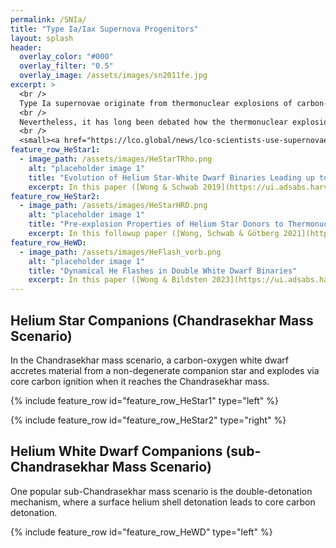 ```yaml
---
permalink: /SNIa/
title: "Type Ia/Iax Supernova Progenitors"
layout: splash
header:
  overlay_color: "#000"
  overlay_filter: "0.5"
  overlay_image: /assets/images/sn2011fe.jpg
excerpt: >
  <br />
  Type Ia supernovae originate from thermonuclear explosions of carbon-oxygen white dwarfs, aided by mass transfer from a binary companion. <br />
  <br />
  Nevertheless, it has long been debated how the thermonuclear explosion happens, and what the nature of the binary companion is.  <br />
  <br />
  <small><a href="https://lco.global/news/lco-scientists-use-supernovae-to-make-a-new-measurement-of-the-hubble-constant/">Image courtesy of BJ Fulton/LCO/PTF</a></small>
feature_row_HeStar1:
  - image_path: /assets/images/HeStarTRho.png
    alt: "placeholder image 1"
    title: "Evolution of Helium Star-White Dwarf Binaries Leading up to Thermonuclear Supernovae"
    excerpt: In this paper ([Wong & Schwab 2019](https://ui.adsabs.harvard.edu/abs/2019ApJ...878..100W/abstract)), we investigate the parameter space of white dwarfs stably accreting from non-degenerate, 1-2 solar-mass helium star companions. Previous studies assumed that if the accreting white dwarf reaches Chandrasekhar mass, it will undergo core carbon ignition. We account for the possibility that an **off-center carbon ignition** could occur and convert the white dwarf into an **oxygen-neon white dwarf**. It could then undergo accretion-induced collapse and form a neutron star when reaching Chandrasekhar mass. 
feature_row_HeStar2:
  - image_path: /assets/images/HeStarHRD.png
    alt: "placeholder image 1"
    title: "Pre-explosion Properties of Helium Star Donors to Thermonuclear Supernovae"
    excerpt: In this followup paper ([Wong, Schwab & Götberg 2021](https://ui.adsabs.harvard.edu/abs/2021ApJ...922..241W/abstract)), we predicted the **observable properties** of helium star-white dwarf binary systems leading to Chandrasekhar-mass explosions. This is particularly relevant for **type Iax supernovae**, a class of thermonuclear transients that are subluminous and have slower ejecta velocities compared to normal type Ia supernova. Two Iax supernovae have helium emission lines in early spectra, and SN 2012Z had a pre-explosion detection consistent with a helium star progenitor.
feature_row_HeWD:
  - image_path: /assets/images/HeFlash_vorb.png
    alt: "placeholder image 1"
    title: "Dynamical He Flashes in Double White Dwarf Binaries"
    excerpt: In this paper ([Wong & Bildsten 2023](https://ui.adsabs.harvard.edu/abs/2023ApJ...951...28W/abstract)), we investigate the occurrence of double-detonations.
---
```


## Helium Star Companions (Chandrasekhar Mass Scenario)

In the Chandrasekhar mass scenario, a carbon-oxygen white dwarf accretes material from a non-degenerate companion star and explodes via core carbon ignition when it reaches the Chandrasekhar mass. 

{% include feature_row id="feature_row_HeStar1" type="left" %}

{% include feature_row id="feature_row_HeStar2" type="right" %}

## Helium White Dwarf Companions (sub-Chandrasekhar Mass Scenario)

One popular sub-Chandrasekhar mass scenario is the double-detonation mechanism, where a surface helium shell detonation leads to core carbon detonation. 

{% include feature_row id="feature_row_HeWD" type="left" %}


